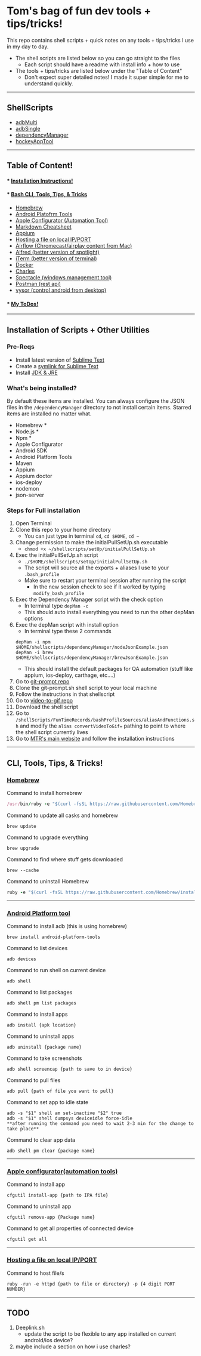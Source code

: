 # Tom's bag of fun dev tools + tips/tricks!
This repo contains shell scripts + quick notes on any tools + tips/tricks I use in my day to day.
* The shell scripts are listed below so you can go straight to the files
	* Each script should have a readme with install info + how to use
* The tools + tips/tricks are listed below under the "Table of Content"
	* Don't expect super detailed notes! I made it super simple for me to understand quickly.


---


## ShellScripts
* [adbMulti](/adbMulti)
* [adbSingle](/adbSingle)
* [dependencyManager](/dependencyManager)
* [hockeyAppTool](/hockey)


---


## Table of Content!

#### * [Installation Instructions!](#installation-of-scripts--other-utilities)

#### * [Bash CLI, Tools, Tips, & Tricks](#cli-tools-tips--tricks)
* [Homebrew](#homebrew)
* [Android Platofrm Tools](#android-platform-tool)
* [Apple Configurator (Automation Tool)](#apple-configuratorautomation-tools)
* [Markdown Cheatsheet](https://github.com/adam-p/markdown-here/wiki/Markdown-Cheatsheet)
* [Appium](http://appium.io/)
* [Hosting a file on local IP/PORT](#hosting-a-file-on-local-ipport!)
* [Airflow (Chromecast/airplay content from Mac)](https://airflowapp.com/)
* [Alfred (better version of spotlight)](https://www.alfredapp.com/)
* [iTerm (better version of terminal)](https://www.iterm2.com/)
* [Docker](https://www.docker.com/)
* [Charles](https://www.charlesproxy.com/)
* [Spectacle (windows management tool)](https://www.spectacleapp.com/)
* [Postman (rest api)](https://www.getpostman.com/)
* [vysor (control android from desktop)](https://www.vysor.io/)

#### * [My ToDos!](#todo)


---


## Installation of Scripts + Other Utilities

### Pre-Reqs
* Install latest version of [Sublime Text](https://www.sublimetext.com/)
* Create a [symlink for Sublime Text](https://olivierlacan.com/posts/launch-sublime-text-3-from-the-command-line/)
* Install [JDK & JRE](https://docs.oracle.com/javase/9/install/installation-jdk-and-jre-macos.htm#JSJIG-GUID-2FE451B0-9572-4E38-A1A5-568B77B146DE)

### What's being installed?
By default these items are installed. You can always configure the JSON files in the ```/dependencyManager``` directory to not install certain items. Starred items are installed no matter what.
* Homebrew *
* Node.js *
* Npm *
* Apple Configurator
* Android SDK
* Android Platform Tools
* Maven
* Appium
* Appium doctor
* ios-deploy
* nodemon
* json-server


### Steps for Full installation
1. Open Terminal
2. Clone this repo to your home directory
	* You can just type in terminal ```cd```, ```cd $HOME```, ```cd ~```
3. Change permission to make the initialPullSetUp.sh executable 
	* ```chmod +x ~/shellscripts/setUp/initialPullSetUp.sh```
4. Exec the initialPullSetUp.sh script
	* ```./$HOME/shellscripts/setUp/initialPullSetUp.sh```
	* The script will source all the exports + aliases I use to your ```.bash_profile```
	* Make sure to restart your terminal session after running the script
		* In the new session check to see if it worked by typing 
```modify_bash_profile```
5. Exec the Dependency Manager script with the check option
	* In terminal type ```depMan -c``` 
	* This should auto install everything you need to run the other depMan options
6. Exec the depMan script with install option
	* In terminal type these 2 commands
	```shell 
	depMan -i npm $HOME/shellscripts/dependencyManager/nodeJsonExample.json
	depMan -i brew $HOME/shellscripts/dependencyManager/brewJsonExample.json
	```
	* This should install the default packages for QA automation (stuff like appium, ios-deploy, carthage, etc....)
7. Go to [git-prompt repo](https://github.com/git/git/blob/master/contrib/completion/git-prompt.sh)
8. Clone the git-prompt.sh shell script to your local machine
9. Follow the instructions in that shellscript
10. Go to [video-to-gif repo](https://github.com/minimaxir/video-to-gif-osx)
11. Download the shell script
12. Go to ```/shellScripts/FunTimeRecords/bashProfileSources/aliasAndFunctions.sh``` and modify the ```alias convertVideoToGif=``` pathing to point to where the shell script currently lives
13. Go to [MTR's main website](https://github.com/traviscross/mtr) and follow the installation instructions


---


## CLI, Tools, Tips, & Tricks!

### [Homebrew](https://brew.sh/)

Command to install homebrew
```ruby
/usr/bin/ruby -e "$(curl -fsSL https://raw.githubusercontent.com/Homebrew/install/master/install)"
```

Command to update all casks and homebrew
```shell
brew update
```

Command to upgrade everything
```shell
brew upgrade 
```

Command to find where stuff gets downloaded
```shell
brew --cache
```

Command to uninstall Homebrew
```ruby
ruby -e "$(curl -fsSL https://raw.githubusercontent.com/Homebrew/install/master/uninstall)"
```


---


### [Android Platform tool](https://developer.android.com/studio/releases/platform-tools.html)

Command to install adb (this is using homebrew)
```shell
brew install android-platform-tools
```

Command to list devices
```shell
adb devices
```

Command to run shell on current device
```shell
adb shell
```

Command to list packages
```shell
adb shell pm list packages
```

Command to install apps
```shell
adb install {apk location}
```

Command to uninstall apps
```shell
adb uninstall {package name}
```

Command to take screenshots
```shell
adb shell screencap {path to save to in device}
```

Command to pull files
```shell
adb pull {path of file you want to pull}
```

Command to set app to idle state
```shell
adb -s "$1" shell am set-inactive "$2" true
adb -s "$1" shell dumpsys deviceidle force-idle
**after running the command you need to wait 2-3 min for the change to take place**
```

Command to clear app data
```shell
adb shell pm clear {package name}
```

---


### [Apple configurator(automation tools)](https://itunes.apple.com/us/app/apple-configurator-2/id1037126344?mt=12)

Command to install app
```shell
cfgutil install-app {path to IPA file}
```

Command to uninstall app
```shell
cfgutil remove-app {Package name}
```

Command to get all properties of connected device 
```shell
cfgutil get all
```

---


### [Hosting a file on local IP/PORT](http://www.benjaminoakes.com/2013/09/13/ruby-simple-http-server-minimalist-rake/)

Command to host file/s
```shell
ruby -run -e httpd {path to file or directory} -p {4 digit PORT NUMBER}
```


---


## TODO
1. Deeplink.sh
	* update the script to be flexible to any app installed on current android/ios device?
2. maybe include a section on how i use charles?